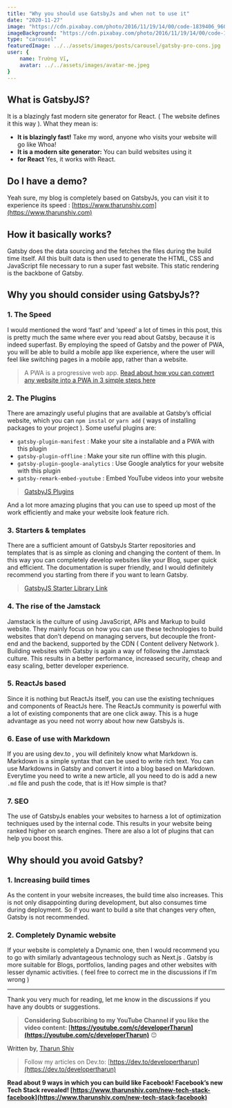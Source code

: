 ```yaml
---
title: "Why you should use GatsbyJs and when not to use it"
date: "2020-11-27"
image: "https://cdn.pixabay.com/photo/2016/11/19/14/00/code-1839406_960_720.jpg"
imageBackground: "https://cdn.pixabay.com/photo/2016/11/19/14/00/code-1839406_960_720.jpg"
type: "carousel"
featuredImage: ../../assets/images/posts/carousel/gatsby-pro-cons.jpg
user: {
    name: Trường Vĩ,
    avatar: ../../assets/images/avatar-me.jpeg
}
---
```

<section class="post-full-content css-1apapbg e14ijd7g0">

<div>

## What is GatsbyJS?

It is a blazingly fast modern site generator for React. ( The website defines it this way ). What they mean is:

*   **It is blazingly fast!** Take my word, anyone who visits your website will go like Whoa!
*   **It is a modern site generator:** You can build websites using it
*   **for React** Yes, it works with React.

## Do I have a demo?

Yeah sure, my blog is completely based on GatsbyJs, you can visit it to experience its speed : [https://www.tharunshiv.com](https://www.tharunshiv.com)

## How it basically works?

Gatsby does the data sourcing and the fetches the files during the build time itself. All this built data is then used to generate the HTML, CSS and JavaScript file necessary to run a super fast website. This static rendering is the backbone of Gatsby.

## Why you should consider using GatsbyJs??

### 1\. The Speed

I would mentioned the word ‘fast’ and ‘speed’ a lot of times in this post, this is pretty much the same where ever you read about Gatsby, because it is indeed superfast. By employing the speed of Gatsby and the power of PWA, you will be able to build a mobile app like experience, where the user will feel like switching pages in a mobile app, rather than a website.

> A PWA is a progressive web app. [Read about how you can convert any website into a PWA in 3 simple steps here](https://dev.to/tharunshiv/convert-any-website-into-a-pwa-in-just-3-simple-steps-35pp%20Read%20more%20about%20it%20here)

### 2\. The Plugins

There are amazingly useful plugins that are available at Gatsby’s official website, which you can `npm instal` or `yarn add` ( ways of installing packages to your project ). Some useful plugins are:

*   `gatsby-plugin-manifest` : Make your site a installable and a PWA with this plugin
*   `gatsby-plugin-offline` : Make your site run offline with this plugin.
*   `gatsby-plugin-google-analytics` : Use Google analytics for your website with this plugin
*   `gatsby-remark-embed-youtube` : Embed YouTube videos into your website

> [GatsbyJS Plugins](https://www.gatsbyjs.org/plugins/)

And a lot more amazing plugins that you can use to speed up most of the work efficiently and make your website look feature rich.

### 3\. Starters & templates

There are a sufficient amount of GatsbyJs Starter repositories and templates that is as simple as cloning and changing the content of them. In this way you can completely develop websites like your Blog, super quick and efficient. The documentation is super friendly, and I would definitely recommend you starting from there if you want to learn Gatsby.

> [GatsbyJS Starter Library Link](https://www.gatsbyjs.org/starters/?v=2)

### 4\. The rise of the Jamstack

Jamstack is the culture of using JavaScript, APIs and Markup to build website. They mainly focus on how you can use these technologies to build websites that don’t depend on managing servers, but decouple the front-end and the backend, supported by the CDN ( Content delivery Network ). Building websites with Gatsby is again a way of following the Jamstack culture. This results in a better performance, increased security, cheap and easy scaling, better developer experience.

### 5\. ReactJs based

Since it is nothing but ReactJs itself, you can use the existing techniques and components of ReactJs here. The ReactJs community is powerful with a lot of existing components that are one click away. This is a huge advantage as you need not worry about how new GatsbyJs is.

### 6\. Ease of use with Markdown

If you are using dev.to , you will definitely know what Markdown is. Markdown is a simple syntax that can be used to write rich text. You can use Markdowns in Gatsby and convert it into a blog based on Markdown. Everytime you need to write a new article, all you need to do is add a new `.md` file and push the code, that is it! How simple is that?

### 7\. SEO

The use of GatsbyJs enables your websites to harness a lot of optimization techniques used by the internal code. This results in your website being ranked higher on search engines. There are also a lot of plugins that can help you boost this.

## Why should you avoid Gatsby?

### 1\. Increasing build times

As the content in your website increases, the build time also increases. This is not only disappointing during development, but also consumes time during deployment. So if you want to build a site that changes very often, Gatsby is not recommended.

### 2\. Completely Dynamic website

If your website is completely a Dynamic one, then I would recommend you to go with similarly advantageous technology such as Next.js . Gatsby is more suitable for Blogs, portfolios, landing pages and other websites with lesser dynamic activities. ( feel free to correct me in the discussions if I’m wrong )

* * *

Thank you very much for reading, let me know in the discussions if you have any doubts or suggestions.

> **Considering Subscribing to my YouTube Channel if you like the video content: [https://youtube.com/c/developerTharun](https://youtube.com/c/developerTharun)** 😊

Written by, [Tharun Shiv](https://www.tharunshiv.com/about)

> Follow my articles on Dev.to: [https://dev.to/developertharun](https://dev.to/developertharun)

**Read about 9 ways in which you can build like Facebook! Facebook’s new Tech Stack revealed! [https://www.tharunshiv.com/new-tech-stack-facebook](https://www.tharunshiv.com/new-tech-stack-facebook)**

</div>

</section>